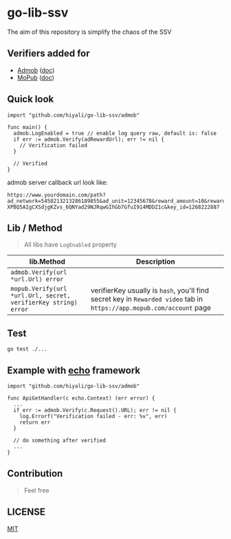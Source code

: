 # go-lib-ssv
The aim of this repository is simplify the chaos of the SSV

## Verifiers added for

* [Admob](https://admob.google.com/home/) ([doc](https://developers.google.com/admob/android/rewarded-video-ssv))
* [MoPub](https://app.mopub.com/) ([doc](https://developers.mopub.com/publishers/android/rewarded-video/#4-configure-the-callback-server))

## Quick look

```golang
import "github.com/hiyali/go-lib-ssv/admob"

func main() {
  admob.LogEnabled = true // enable log query raw, default is: false
  if err := admob.Verify(adRewardUrl); err != nil {
    // Verification failed
  }

  // Verified
}
```

admob server callback url look like:
```
https://www.yourdomain.com/path?ad_network=5450213213286189855&ad_unit=12345678&reward_amount=10&reward_item=coins×tamp=1507770365237823&transaction_id=1234567890ABCDEF1234567890ABCDEF&user_id=1234567&signature=MEUCIQDGx44BZgQU6TU4iYEo1nyzh3NgDEvqNAUXlax-XPBQ5AIgCXSdjgKZvs_6QNYad29NJRqwGIhGb7GfuI914MDDZ1c&key_id=1268222887
```

## Lib / Method

> All libs have `LogEnabled` property

| lib.Method | Description |
| --- | --- |
| `admob.Verify(url *url.Url) error` | |
| `mopub.Verify(url *url.Url, secret, verifierKey string) error` | verifierKey usually is `hash`, you'll find secret key in `Rewarded video` tab in `https://app.mopub.com/account` page |

## Test
```
go test ./...
```

## Example with [echo](https://echo.labstack.com) framework

```golang
import "github.com/hiyali/go-lib-ssv/admob"

func ApiGetHandler(c echo.Context) (err error) {
  ...
  if err := admob.Verify(c.Request().URL); err != nil {
    log.Errorf("Verification failed - err: %v", err)
    return err
  }

  // do something after verified
  ...
}
```

## Contribution
> Feel free

## LICENSE

[MIT](https://raw.githubusercontent.com/hiyali/go-lib-ssv/master/LICENSE)
